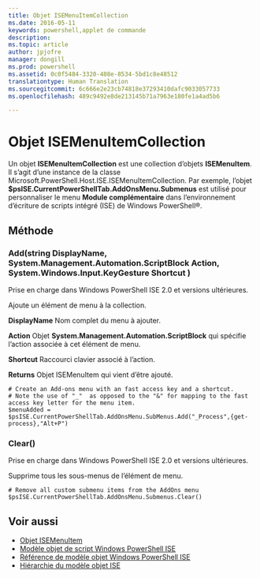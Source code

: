 ```yaml
---
title: Objet ISEMenuItemCollection
ms.date: 2016-05-11
keywords: powershell,applet de commande
description: 
ms.topic: article
author: jpjofre
manager: dongill
ms.prod: powershell
ms.assetid: 0c0f5484-3320-408e-8534-5bd1c8e48512
translationtype: Human Translation
ms.sourcegitcommit: 6c666e2e23cb74818e37293410dafc9033057733
ms.openlocfilehash: 489c9492e8de213145b71a7963e180fe1a4ad5b6

---
```


# Objet ISEMenuItemCollection
  Un objet **ISEMenuItemCollection** est une collection d’objets **ISEMenuItem**. Il s’agit d’une instance de la classe Microsoft.PowerShell.Host.ISE.ISEMenuItemCollection. Par exemple, l’objet **$psISE.CurrentPowerShellTab.AddOnsMenu.Submenus** est utilisé pour personnaliser le menu **Module complémentaire** dans l’environnement d’écriture de scripts intégré (ISE) de Windows PowerShell®.

## Méthode

### Add\(string DisplayName, System.Management.Automation.ScriptBlock Action, System.Windows.Input.KeyGesture Shortcut \)
  Prise en charge dans Windows PowerShell ISE 2.0 et versions ultérieures. 

 Ajoute un élément de menu à la collection.

 **DisplayName**
 Nom complet du menu à ajouter.

 **Action**
 Objet **System.Management.Automation.ScriptBlock** qui spécifie l’action associée à cet élément de menu.

 **Shortcut**
 Raccourci clavier associé à l’action.

 **Returns**
 Objet ISEMenuItem qui vient d’être ajouté.

```
# Create an Add-ons menu with an fast access key and a shortcut.
# Note the use of "_"  as opposed to the "&" for mapping to the fast access key letter for the menu item.
$menuAdded = $psISE.CurrentPowerShellTab.AddOnsMenu.SubMenus.Add("_Process",{get-process},"Alt+P")
```

### Clear\(\)
  Prise en charge dans Windows PowerShell ISE 2.0 et versions ultérieures. 

 Supprime tous les sous-menus de l’élément de menu.

```
# Remove all custom submenu items from the AddOns menu
$psISE.CurrentPowerShellTab.AddOnsMenu.Submenus.Clear()

```

## Voir aussi
- [Objet ISEMenuItem](The-ISEMenuItem-Object.md) 
- [Modèle objet de script Windows PowerShell ISE](The-Windows-PowerShell-ISE-Scripting-Object-Model.md) 
- [Référence de modèle objet Windows PowerShell ISE](Windows-PowerShell-ISE-Object-Model-Reference.md) 
- [Hiérarchie du modèle objet ISE](The-ISE-Object-Model-Hierarchy.md)

  



<!--HONumber=Oct16_HO3-->


